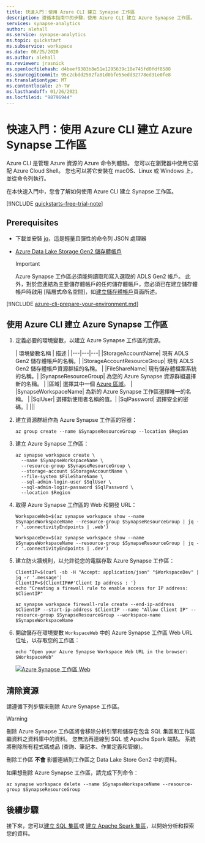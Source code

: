 ```yaml
---
title: 快速入門：使用 Azure CLI 建立 Synapse 工作區
description: 遵循本指南中的步驟，使用 Azure CLI 建立 Azure Synapse 工作區。
services: synapse-analytics
author: alehall
ms.service: synapse-analytics
ms.topic: quickstart
ms.subservice: workspace
ms.date: 08/25/2020
ms.author: alehall
ms.reviewer: jrasnick
ms.openlocfilehash: d4beef9383b8e51e1295639c18e745fd0fdf8588
ms.sourcegitcommit: 95c2cbdd2582fa81d0bfe55edd32778ed31e0fe8
ms.translationtype: MT
ms.contentlocale: zh-TW
ms.lasthandoff: 01/26/2021
ms.locfileid: "98796944"
---
```

# <a name="quickstart-create-an-azure-synapse-workspace-with-azure-cli"></a>快速入門：使用 Azure CLI 建立 Azure Synapse 工作區

Azure CLI 是管理 Azure 資源的 Azure 命令列體驗。 您可以在瀏覽器中使用它搭配 Azure Cloud Shell。 您也可以將它安裝在 macOS、Linux 或 Windows 上，並從命令列執行。

在本快速入門中，您會了解如何使用 Azure CLI 建立 Synapse 工作區。

[!INCLUDE [quickstarts-free-trial-note](../../includes/quickstarts-free-trial-note.md)]

## <a name="prerequisites"></a>Prerequisites

- 下載並安裝 [jq](https://stedolan.github.io/jq/download/)，這是輕量且彈性的命令列 JSON 處理器
- [Azure Data Lake Storage Gen2 儲存體帳戶](../storage/common/storage-account-create.md?toc=/azure/synapse-analytics/toc.json&bc=/azure/synapse-analytics/breadcrumb/toc.json)

    > [!IMPORTANT]
    > Azure Synapse 工作區必須能夠讀取和寫入選取的 ADLS Gen2 帳戶。 此外，對於您連結為主要儲存體帳戶的任何儲存體帳戶，您必須已在建立儲存體帳戶時啟用 [階層式命名空間]，如[建立儲存體帳戶](../storage/common/storage-account-create.md?tabs=azure-portal#create-a-storage-account)頁面所述。 

[!INCLUDE [azure-cli-prepare-your-environment.md](../../includes/azure-cli-prepare-your-environment-no-header.md)]

## <a name="create-an-azure-synapse-workspace-using-the-azure-cli"></a>使用 Azure CLI 建立 Azure Synapse 工作區

1. 定義必要的環境變數，以建立 Azure Synapse 工作區的資源。

    | 環境變數名稱 | 描述 |
    |---|---|---|
    |StorageAccountName| 現有 ADLS Gen2 儲存體帳戶的名稱。|
    |StorageAccountResourceGroup| 現有 ADLS Gen2 儲存體帳戶資源群組的名稱。 |
    |FileShareName| 現有儲存體檔案系統的名稱。|
    |SynapseResourceGroup| 為您的 Azure Synapse 資源群組選擇新的名稱。 |
    |區域| 選擇其中一個 [Azure 區域](https://azure.microsoft.com/global-infrastructure/geographies/#overview)。 |
    |SynapseWorkspaceName| 為新的 Azure Synapse 工作區選擇唯一的名稱。 |
    |SqlUser| 選擇新使用者名稱的值。|
    |SqlPassword| 選擇安全的密碼。|
    |||

1. 建立資源群組作為 Azure Synapse 工作區的容器：
    ```azurecli
    az group create --name $SynapseResourceGroup --location $Region
    ```

1. 建立 Azure Synapse 工作區：
    ```azurecli
    az synapse workspace create \
      --name $SynapseWorkspaceName \
      --resource-group $SynapseResourceGroup \
      --storage-account $StorageAccountName \
      --file-system $FileShareName \
      --sql-admin-login-user $SqlUser \
      --sql-admin-login-password $SqlPassword \
      --location $Region
    ```

1. 取得 Azure Synapse 工作區的 Web 和開發 URL：
    ```azurecli
    WorkspaceWeb=$(az synapse workspace show --name $SynapseWorkspaceName --resource-group $SynapseResourceGroup | jq -r '.connectivityEndpoints | .web')

    WorkspaceDev=$(az synapse workspace show --name $SynapseWorkspaceName --resource-group $SynapseResourceGroup | jq -r '.connectivityEndpoints | .dev')
    ```

1. 建立防火牆規則，以允許從您的電腦存取 Azure Synapse 工作區：

    ```azurecli
    ClientIP=$(curl -sb -H "Accept: application/json" "$WorkspaceDev" | jq -r '.message')
    ClientIP=${ClientIP##'Client Ip address : '}
    echo "Creating a firewall rule to enable access for IP address: $ClientIP"

    az synapse workspace firewall-rule create --end-ip-address $ClientIP --start-ip-address $ClientIP --name "Allow Client IP" --resource-group $SynapseResourceGroup --workspace-name $SynapseWorkspaceName
    ```

1. 開啟儲存在環境變數 `WorkspaceWeb` 中的 Azure Synapse 工作區 Web URL 位址，以存取您的工作區：

    ```azurecli
    echo "Open your Azure Synapse Workspace Web URL in the browser: $WorkspaceWeb"
    ```
    
    [ ![Azure Synapse 工作區 Web](media/quickstart-create-synapse-workspace-cli/create-workspace-cli-1.png) ](media/quickstart-create-synapse-workspace-cli/create-workspace-cli-1.png#lightbox)


## <a name="clean-up-resources"></a>清除資源

請遵循下列步驟來刪除 Azure Synapse 工作區。
> [!WARNING]
> 刪除 Azure Synapse 工作區將會移除分析引擎和儲存在包含 SQL 集區和工作區繼資料之資料庫中的資料。 您無法再連線到 SQL 或 Apache Spark 端點。 系統將刪除所有程式碼成品 (查詢、筆記本、作業定義和管線)。
>
> 刪除工作區 **不會** 影響連結到工作區之 Data Lake Store Gen2 中的資料。

如果想刪除 Azure Synapse 工作區，請完成下列命令：

```azurecli
az synapse workspace delete --name $SynapseWorkspaceName --resource-group $SynapseResourceGroup
```

## <a name="next-steps"></a>後續步驟

接下來，您可以[建立 SQL 集區](quickstart-create-sql-pool-studio.md)或 [建立 Apache Spark 集區](quickstart-create-apache-spark-pool-studio.md)，以開始分析和探索您的資料。